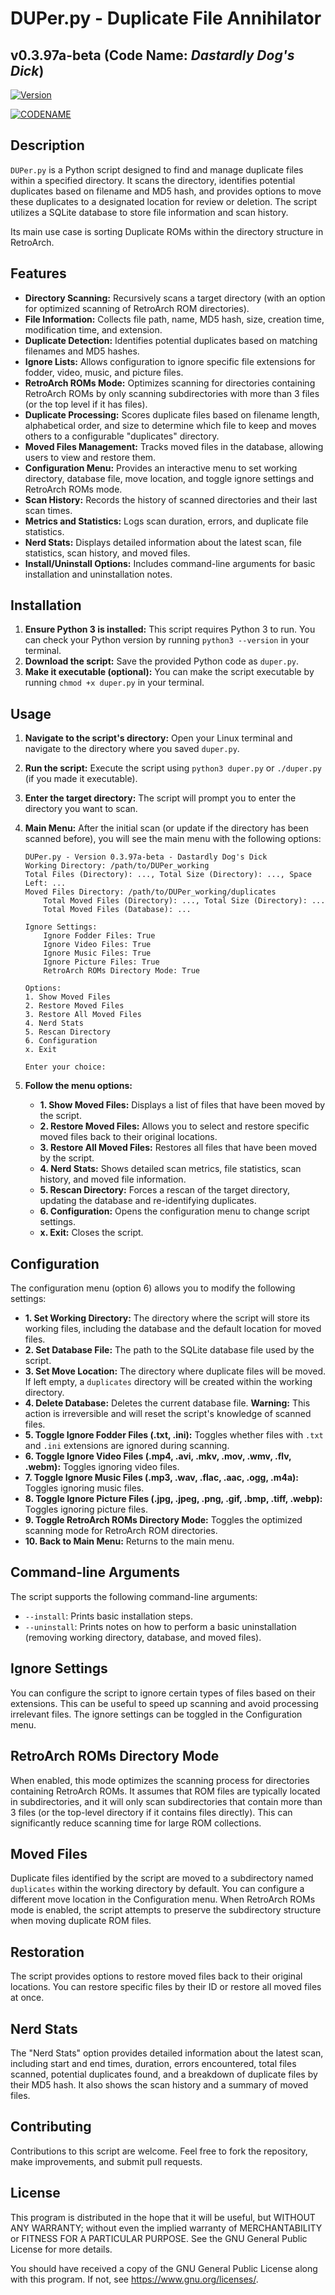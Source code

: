 # DUPer.py - Duplicate File Annihilator 
## v0.3.97a-beta (**Code Name: *Dastardly Dog's Dick*)**

[![Version](https://img.shields.io/badge/Version-0.3.97a--beta-blue.svg)](https://github.com/sworrl/DUPer/releases/tag/v0.3.97a-beta)

[![CODENAME](https://img.shields.io/badge/CODENAME-Dastardly_Dogs_Dick-pink.svg)](https://github.com/sworrl/DUPer/releases/tag/v0.3.97a-beta)

## Description

`DUPer.py` is a Python script designed to find and manage duplicate files within a specified directory. It scans the directory, identifies potential duplicates based on filename and MD5 hash, and provides options to move these duplicates to a designated location for review or deletion. The script utilizes a SQLite database to store file information and scan history.

Its main use case is sorting Duplicate ROMs within the directory structure in RetroArch.

## Features

* **Directory Scanning:** Recursively scans a target directory (with an option for optimized scanning of RetroArch ROM directories).
* **File Information:** Collects file path, name, MD5 hash, size, creation time, modification time, and extension.
* **Duplicate Detection:** Identifies potential duplicates based on matching filenames and MD5 hashes.
* **Ignore Lists:** Allows configuration to ignore specific file extensions for fodder, video, music, and picture files.
* **RetroArch ROMs Mode:** Optimizes scanning for directories containing RetroArch ROMs by only scanning subdirectories with more than 3 files (or the top level if it has files).
* **Duplicate Processing:** Scores duplicate files based on filename length, alphabetical order, and size to determine which file to keep and moves others to a configurable "duplicates" directory.
* **Moved Files Management:** Tracks moved files in the database, allowing users to view and restore them.
* **Configuration Menu:** Provides an interactive menu to set working directory, database file, move location, and toggle ignore settings and RetroArch ROMs mode.
* **Scan History:** Records the history of scanned directories and their last scan times.
* **Metrics and Statistics:** Logs scan duration, errors, and duplicate file statistics.
* **Nerd Stats:** Displays detailed information about the latest scan, file statistics, scan history, and moved files.
* **Install/Uninstall Options:** Includes command-line arguments for basic installation and uninstallation notes.

## Installation

1.  **Ensure Python 3 is installed:** This script requires Python 3 to run. You can check your Python version by running `python3 --version` in your terminal.
2.  **Download the script:** Save the provided Python code as `duper.py`.
3.  **Make it executable (optional):** You can make the script executable by running `chmod +x duper.py` in your terminal.

## Usage

1.  **Navigate to the script's directory:** Open your Linux terminal and navigate to the directory where you saved `duper.py`.
2.  **Run the script:** Execute the script using `python3 duper.py` or `./duper.py` (if you made it executable).
3.  **Enter the target directory:** The script will prompt you to enter the directory you want to scan.
4.  **Main Menu:** After the initial scan (or update if the directory has been scanned before), you will see the main menu with the following options:

    ```
    DUPer.py - Version 0.3.97a-beta - Dastardly Dog's Dick
    Working Directory: /path/to/DUPer_working
    Total Files (Directory): ..., Total Size (Directory): ..., Space Left: ...
    Moved Files Directory: /path/to/DUPer_working/duplicates
        Total Moved Files (Directory): ..., Total Size (Directory): ...
        Total Moved Files (Database): ...

    Ignore Settings:
        Ignore Fodder Files: True
        Ignore Video Files: True
        Ignore Music Files: True
        Ignore Picture Files: True
        RetroArch ROMs Directory Mode: True

    Options:
    1. Show Moved Files
    2. Restore Moved Files
    3. Restore All Moved Files
    4. Nerd Stats
    5. Rescan Directory
    6. Configuration
    x. Exit

    Enter your choice:
    ```

5.  **Follow the menu options:**
    * **1. Show Moved Files:** Displays a list of files that have been moved by the script.
    * **2. Restore Moved Files:** Allows you to select and restore specific moved files back to their original locations.
    * **3. Restore All Moved Files:** Restores all files that have been moved by the script.
    * **4. Nerd Stats:** Shows detailed scan metrics, file statistics, scan history, and moved file information.
    * **5. Rescan Directory:** Forces a rescan of the target directory, updating the database and re-identifying duplicates.
    * **6. Configuration:** Opens the configuration menu to change script settings.
    * **x. Exit:** Closes the script.

## Configuration

The configuration menu (option 6) allows you to modify the following settings:

* **1. Set Working Directory:** The directory where the script will store its working files, including the database and the default location for moved files.
* **2. Set Database File:** The path to the SQLite database file used by the script.
* **3. Set Move Location:** The directory where duplicate files will be moved. If left empty, a `duplicates` directory will be created within the working directory.
* **4. Delete Database:** Deletes the current database file. **Warning:** This action is irreversible and will reset the script's knowledge of scanned files.
* **5. Toggle Ignore Fodder Files (.txt, .ini):** Toggles whether files with `.txt` and `.ini` extensions are ignored during scanning.
* **6. Toggle Ignore Video Files (.mp4, .avi, .mkv, .mov, .wmv, .flv, .webm):** Toggles ignoring video files.
* **7. Toggle Ignore Music Files (.mp3, .wav, .flac, .aac, .ogg, .m4a):** Toggles ignoring music files.
* **8. Toggle Ignore Picture Files (.jpg, .jpeg, .png, .gif, .bmp, .tiff, .webp):** Toggles ignoring picture files.
* **9. Toggle RetroArch ROMs Directory Mode:** Toggles the optimized scanning mode for RetroArch ROM directories.
* **10. Back to Main Menu:** Returns to the main menu.

## Command-line Arguments

The script supports the following command-line arguments:

* `--install`: Prints basic installation steps.
* `--uninstall`: Prints notes on how to perform a basic uninstallation (removing working directory, database, and moved files).

## Ignore Settings

You can configure the script to ignore certain types of files based on their extensions. This can be useful to speed up scanning and avoid processing irrelevant files. The ignore settings can be toggled in the Configuration menu.

## RetroArch ROMs Directory Mode

When enabled, this mode optimizes the scanning process for directories containing RetroArch ROMs. It assumes that ROM files are typically located in subdirectories, and it will only scan subdirectories that contain more than 3 files (or the top-level directory if it contains files directly). This can significantly reduce scanning time for large ROM collections.

## Moved Files

Duplicate files identified by the script are moved to a subdirectory named `duplicates` within the working directory by default. You can configure a different move location in the Configuration menu. When RetroArch ROMs mode is enabled, the script attempts to preserve the subdirectory structure when moving duplicate ROM files.

## Restoration

The script provides options to restore moved files back to their original locations. You can restore specific files by their ID or restore all moved files at once.

## Nerd Stats

The "Nerd Stats" option provides detailed information about the latest scan, including start and end times, duration, errors encountered, total files scanned, potential duplicates found, and a breakdown of duplicate files by their MD5 hash. It also shows the scan history and a summary of moved files.

## Contributing

Contributions to this script are welcome. Feel free to fork the repository, make improvements, and submit pull requests.

## License



This program is distributed in the hope that it will be useful, but WITHOUT ANY WARRANTY; without even the implied warranty of MERCHANTABILITY or FITNESS FOR A PARTICULAR PURPOSE. See the GNU General Public License for more details.

You should have received a copy of the GNU General Public License along with this program. If not, see <https://www.gnu.org/licenses/>.

